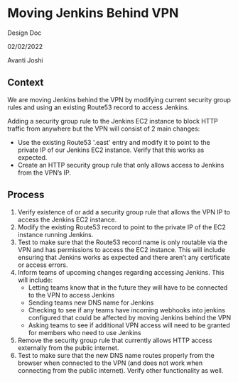 # Moving Jenkins Behind VPN

Design Doc

02/02/2022

Avanti Joshi

## Context
We are moving Jenkins behind the VPN by modifying current security group rules and using an existing Route53 record to access Jenkins.

Adding a security group rule to the Jenkins EC2 instance to block HTTP traffic from anywhere but the VPN will consist of 2 main changes:
 - Use the existing Route53 '.east' entry and modify it to point to the private IP of our Jenkins EC2 instance. Verify that this works as expected.
 - Create an HTTP security group rule that only allows access to Jenkins from the VPN’s IP.  


## Process

1) Verify existence of or add a security group rule that allows the VPN IP to access the Jenkins EC2 instance.
2) Modify the existing Route53 record to point to the private IP of the EC2 instance running Jenkins. 
3) Test to make sure that the Route53 record name is only routable via the VPN and has permissions to access the EC2 instance. This will include ensuring that Jenkins works as expected and there aren’t any certificate or access errors. 
4) Inform teams of upcoming changes regarding accessing Jenkins. This will include:
   - Letting teams know that in the future they will have to be connected to the VPN to access Jenkins
   - Sending teams new DNS name for Jenkins 
   - Checking to see if any teams have incoming webhooks into jenkins configured that could be affected by moving Jenkins behind the VPN
   - Asking teams to see if additional VPN access will need to be granted for members who need to use Jenkins
5) Remove the security group rule that currently allows HTTP access externally from the public internet.
6) Test to make sure that the new DNS name routes properly from the browser when connected to the VPN (and does not work when connecting from the public internet). Verify other functionality as well.  


